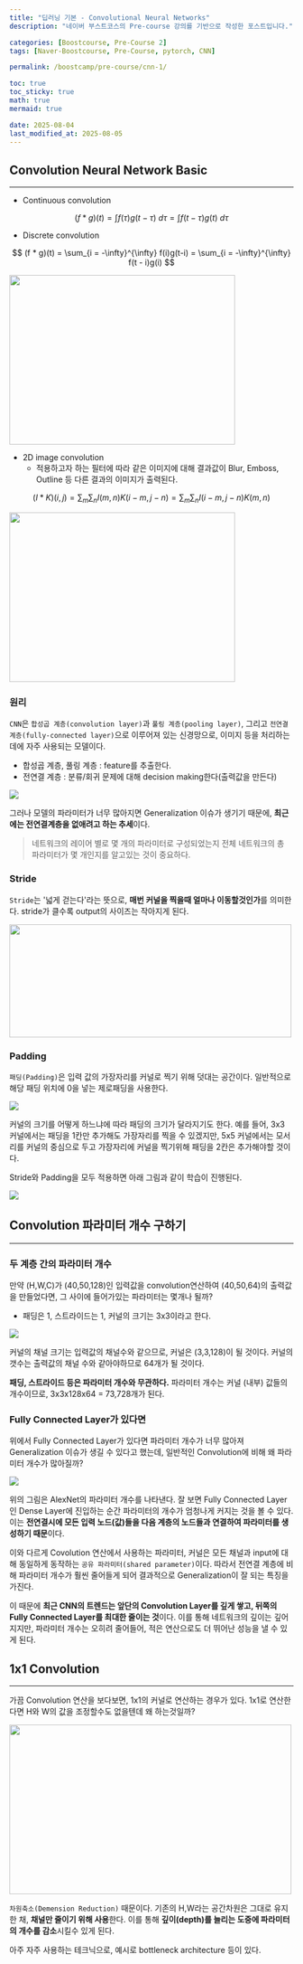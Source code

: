 ```yaml
---
title: "딥러닝 기본 - Convolutional Neural Networks"
description: "네이버 부스트코스의 Pre-course 강의를 기반으로 작성한 포스트입니다."

categories: [Boostcourse, Pre-Course 2]
tags: [Naver-Boostcourse, Pre-Course, pytorch, CNN]

permalink: /boostcamp/pre-course/cnn-1/

toc: true
toc_sticky: true
math: true
mermaid: true

date: 2025-08-04
last_modified_at: 2025-08-05
---
```


## Convolution Neural Network Basic
---------

- Continuous convolution

$$
(f * g)(t) = \int f(\tau)g(t - \tau) \ d\tau = \int f(t - \tau)g(t) \ d \tau
$$

- Discrete convolution

$$
(f * g)(t) = \sum_{i = -\infty}^{\infty} f(i)g(t-i) = \sum_{i = -\infty}^{\infty} f(t - i)g(i)
$$

<img src="../assets/img/post/naver-boostcamp/convolution-cal.png" width = "400" height="300">

- 2D image convolution
    - 적용하고자 하는 필터에 따라 같은 이미지에 대해 결과값이 Blur, Emboss, Outline 등 다른 결과의 이미지가 출력된다.

$$
(I * K)(i, j) = \sum_{m}\sum_{n} I(m, n)K(i - m, j - n) = \sum_{m}\sum_{n}I(i - m, j - n)K(m, n)
$$

<img src="../assets/img/post/naver-boostcamp/2d-image-convolution.png" width="400" height="300"> 

### 원리

`CNN`은 `합성곱 계층(convolution layer)`과 `풀링 계층(pooling layer)`, 그리고 `전연결 계층(fully-connected layer)`으로 이루어져 있는 신경망으로, 이미지 등을 처리하는데에 자주 사용되는 모델이다.

- 합성곱 계층, 풀링 계층 : feature를 추출한다.
- 전연결 계층 : 분류/회귀 문제에 대해 decision making한다(출력값을 만든다)

<img src="../assets/img/post/naver-boostcamp/basic-convolution.png">

그러나 모델의 파라미터가 너무 많아지면 Generalization 이슈가 생기기 때문에, **최근에는 전연결계층을 없애려고 하는 추세**이다.

> 네트워크의 레이어 별로 몇 개의 파라미터로 구성되었는지 전체 네트워크의 총 파라미터가 몇 개인지를 알고있는 것이 중요하다.

### Stride

`Stride`는 '넓게 걷는다'라는 뜻으로, **매번 커널을 찍을때 얼마나 이동할것인가**를 의미한다. stride가 클수록 output의 사이즈는 작아지게 된다.

<img src="https://miro.medium.com/v2/resize:fit:1400/1*zUDC6dNc3rIOwTfRg3sEBw.png" width="500" height="200">

### Padding

`패딩(Padding)`은 입력 값의 가장자리를 커널로 찍기 위해 덧대는 공간이다. 일반적으로 해당 패딩 위치에 0을 넣는 제로패딩을 사용한다.

<img src="https://encrypted-tbn0.gstatic.com/images?q=tbn:ANd9GcRxTZKpsJRKk7bYZ_Jeo9oKs5j75XT4U5PVWQ&s">

커널의 크기를 어떻게 하느냐에 따라 패딩의 크기가 달라지기도 한다. 예를 들어, 3x3 커널에서는 패딩을 1칸만 추가해도 가장자리를 찍을 수 있겠지만, 5x5 커널에서는 모서리를 커널의 중심으로 두고 가장자리에 커널을 찍기위해 패딩을 2칸은 추가해야할 것이다.

Stride와 Padding을 모두 적용하면 아래 그림과 같이 학습이 진행된다.

<img src="../assets/img/post/naver-boostcamp/cnn-stride-padding.png">



## Convolution 파라미터 개수 구하기
-------------

### 두 계층 간의 파라미터 개수

만약 (H,W,C)가 (40,50,128)인 입력값을 convolution연산하여 (40,50,64)의 출력값을 만들었다면, 그 사이에 들어가있는 파라미터는 몇개나 될까?

- 패딩은 1, 스트라이드는 1, 커널의 크기는 3x3이라고 한다.

<img src="../assets/img/post/naver-boostcamp/cnn-parameter.png">

커널의 채널 크기는 입력값의 채널수와 같으므로, 커널은 (3,3,128)이 될 것이다. 커널의 갯수는 출력값의 채널 수와 같아야하므로 64개가 될 것이다.

**패딩, 스트라이드 등은 파라미터 개수와 무관하다.** 파라미터 개수는 커널 (내부) 값들의 개수이므로, 3x3x128x64 = 73,728개가 된다.

### Fully Connected Layer가 있다면

위에서 Fully Connected Layer가 있다면 파라미터 개수가 너무 많아져 Generalization 이슈가 생길 수 있다고 했는데, 일반적인 Convolution에 비해 왜 파라미터 개수가 많아질까?

<img src="../assets/img/post/naver-boostcamp/alex-net_parameter.png">

위의 그림은 AlexNet의 파라미터 개수를 나타낸다. 잘 보면 Fully Connected Layer인 Dense Layer에 진입하는 순간 파라미터의 개수가 엄청나게 커지는 것을 볼 수 있다. 이는 **전연결시에 모든 입력 노드(값)들을 다음 계층의 노드들과 연결하여 파라미터를 생성하기 때문**이다.

이와 다르게 Covolution 연산에서 사용하는 파라미터, 커널은 모든 채널과 input에 대해 동일하게 동작하는 `공유 파라미터(shared parameter)`이다. 따라서 전연결 계층에 비해 파라미터 개수가 훨씬 줄어들게 되어 결과적으로 Generalization이 잘 되는 특징을 가진다. 

이 때문에 **최근 CNN의 트렌드는 앞단의 Convolution Layer를 깊게 쌓고, 뒤쪽의 Fully Connected Layer를 최대한 줄이는 것**이다. 이를 통해 네트워크의 깊이는 깊어지지만, 파라미터 개수는 오히려 줄어들어, 적은 연산으로도 더 뛰어난 성능을 낼 수 있게 된다.

## 1x1 Convolution
--------

가끔 Convolution 연산을 보다보면, 1x1의 커널로 연산하는 경우가 있다. 1x1로 연산한다면 H와 W의 값을 조정할수도 없을텐데 왜 하는것일까?

<img src="https://miro.medium.com/v2/resize:fit:1400/1*DWleFx9-wWeF3uFagvo4YA.png" width="500" height="300">

`차원축소(Demension Reduction)` 때문이다. 기존의 H,W라는 공간차원은 그대로 유지한 채, **채널만 줄이기 위해 사용**한다. 이를 통해 **깊이(depth)를 늘리는 도중에 파라미터의 개수를 감소**시킬수 있게 된다.

아주 자주 사용하는 테크닉으로, 예시로 bottleneck architecture 등이 있다.